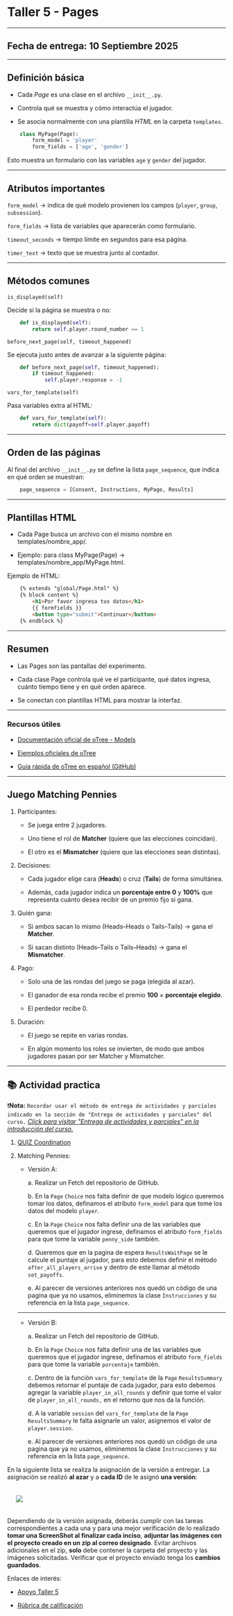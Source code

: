 # Taller 5 - Pages
---
## Fecha de entrega: 10 Septiembre 2025
---

## Definición básica

- Cada *Page* es una clase en el archivo `__init__.py`.

- Controla qué se muestra y cómo interactúa el jugador.

- Se asocia normalmente con una plantilla *HTML* en la carpeta `templates`.

```python
    class MyPage(Page):
        form_model = 'player'
        form_fields = ['age', 'gender']
```

Esto muestra un formulario con las variables `age` y `gender` del jugador.

---

## Atributos importantes

`form_model` → indica de qué modelo provienen los campos (`player`, `group`, `subsession`).

`form_fields` → lista de variables que aparecerán como formulario.

`timeout_seconds` → tiempo límite en segundos para esa página.

`timer_text` → texto que se muestra junto al contador.

---

## Métodos comunes

`is_displayed(self)`

Decide si la página se muestra o no:

```python
    def is_displayed(self):
        return self.player.round_number == 1
```

`before_next_page(self, timeout_happened)`

Se ejecuta justo antes de avanzar a la siguiente página:

```python
    def before_next_page(self, timeout_happened):
        if timeout_happened:
            self.player.response = -1
```

`vars_for_template(self)`

Pasa variables extra al HTML:

```python
    def vars_for_template(self):
        return dict(payoff=self.player.payoff)
```

---

## Orden de las páginas

Al final del archivo `__init__.py` se define la lista `page_sequence`, que indica en qué orden se muestran:

```python
    page_sequence = [Consent, Instructions, MyPage, Results]
```

---

## Plantillas HTML

- Cada Page busca un archivo con el mismo nombre en templates/nombre_app/.

- Ejemplo: para class MyPage(Page) → templates/nombre_app/MyPage.html.

Ejemplo de HTML:

```html
    {% extends "global/Page.html" %}
    {% block content %}
        <h1>Por favor ingresa tus datos</h1>
        {{ formfields }}
        <button type="submit">Continuar</button>
    {% endblock %}
```

---

## Resumen

- Las Pages son las pantallas del experimento.

- Cada clase Page controla qué ve el participante, qué datos ingresa, cuánto tiempo tiene y en qué orden aparece.

- Se conectan con plantillas HTML para mostrar la interfaz.

---

### Recursos útiles

- [Documentación oficial de oTree - Models](https://otree.readthedocs.io/en/latest/pages.html)

- [Ejemplos oficiales de oTree](https://www.otreehub.com/)

- [Guía rápida de oTree en español (GitHub)](https://github.com/otree-org/otree)

---
## Juego Matching Pennies

1. Participantes:

    - Se juega entre 2 jugadores.

    - Uno tiene el rol de **Matcher** (quiere que las elecciones coincidan).

    - El otro es el **Mismatcher** (quiere que las elecciones sean distintas).

2. Decisiones:

    - Cada jugador elige cara (**Heads**) o cruz (**Tails**) de forma simultánea.

    - Además, cada jugador indica un **porcentaje entre 0** y **100%** que representa cuánto desea recibir de un premio fijo si gana.

3. Quién gana:

    - Si ambos sacan lo mismo (Heads–Heads o Tails–Tails) → gana el **Matcher**.

    - Si sacan distinto (Heads–Tails o Tails–Heads) → gana el **Mismatcher**.

4. Pago:

    - Solo una de las rondas del juego se paga (elegida al azar).

    - El ganador de esa ronda recibe el premio **100** × **porcentaje elegido**.

    - El perdedor recibe 0.

5. Duración:

    - El juego se repite en varias rondas.

    - En algún momento los roles se invierten, de modo que ambos jugadores pasan por ser Matcher y Mismatcher.

---
## 📚 Actividad practica 


❗**Nota:** `Recordar usar el método de entrega de actividades y parciales indicado en la sección de "Entrega de actividades y parciales" del curso.` *[Click para visitar "Entrega de actividades y parciales" en la introducción del curso.](../../README.md)*

1. [QUIZ Coordination](https://forms.gle/fkPgumXodH44Xj5i9)

2. Matching Pennies:

    - Versión A:

        a. Realizar un Fetch del repositorio de GitHub.

        b. En la `Page` `Choice` nos falta definir de que modelo lógico queremos tomar los datos, definamos el atributo `form_model` para que tome los datos del modelo `player`.

        c. En la `Page` `Choice` nos falta definir una de las variables que queremos que el jugador ingrese, definamos el atributo `form_fields` para que tome la variable `penny_side` también.

        d. Queremos que en la pagina de espera `ResultsWaitPage` se le calcule el puntaje al jugador, para esto debemos definir el método `after_all_players_arrive` y dentro de este llamar al método `set_payoffs`.

        e. Al parecer de versiones anteriores nos quedó un código de una pagina que ya no usamos, eliminemos la clase `Instrucciones` y su referencia en la lista `page_sequence`.

    ---

    - Versión B:

        a. Realizar un Fetch del repositorio de GitHub.

        b. En la `Page` `Choice` nos falta definir una de las variables que queremos que el jugador ingrese, definamos el atributo `form_fields` para que tome la variable `porcentaje` también.

        c. Dentro de la función `vars_for_template` de la `Page` `ResultsSummary` debemos retornar el puntaje de cada jugador, para esto debemos agregar la variable `player_in_all_rounds` y definir que tome el valor de `player_in_all_rounds,` en el retorno que nos da la función.

        d. A la variable `session` del `vars_for_template` de la `Page` `ResultsSummary` le falta asignarle un valor, asignemos el valor de `player.session`.

        e. Al parecer de versiones anteriores nos quedó un código de una pagina que ya no usamos, eliminemos la clase `Instrucciones` y su referencia en la lista `page_sequence`.

En la siguiente lista se realiza la asignación de la versión a entregar. La asignación se realizó **al azar** y a **cada ID** de le asignó **una versión**: 

<img src="../../imgs/5/Lista_Taller_5.png" style="margin: 20px;">

Dependiendo de la versión asignada, deberás cumplir con las tareas correspondientes a cada una y para una mejor verificación de lo realizado **tomar una ScreenShot al finalizar cada inciso**, **adjuntar las imágenes con el proyecto creado en un zip al correo designado**. Evitar archivos adicionales en el zip, **solo** debe contener la carpeta del proyecto y las imágenes solicitadas. Verificar que el proyecto enviado tenga los **cambios guardados**.

Enlaces de interés:

- [Apoyo Taller 5](https://youtu.be/7ylDjwb6SRE)

- [Rúbrica de calificación](Rubrica_Taller_Matching_Pennies.pdf)